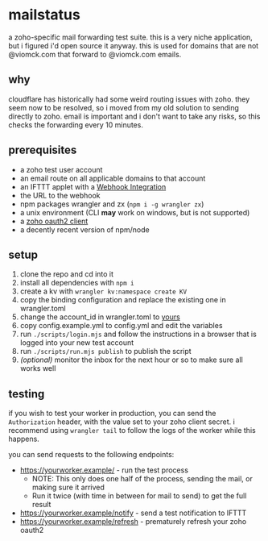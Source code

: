 [webhook integration]: (https://ifttt.com/maker_webhooks)
[cfids]: (https://developers.cloudflare.com/fundamentals/get-started/basic-tasks/find-account-and-zone-ids/)

# mailstatus

a zoho-specific mail forwarding test suite. this is a very niche application,
but i figured i'd open source it anyway. this is used for domains that are
not @viomck.com that forward to @viomck.com emails.

## why

cloudflare has historically had some weird routing issues with zoho. they seem
now to be resolved, so i moved from my old solution to sending directly to
zoho. email is important and i don't want to take any risks, so this checks
the forwarding every 10 minutes.

## prerequisites

- a zoho test user account
- an email route on all applicable domains to that account
- an IFTTT applet with a [Webhook Integration]
- the URL to the webhook
- npm packages wrangler and zx (`npm i -g wrangler zx`)
- a unix environment (CLI **may** work on windows, but is not supported)
- a [zoho oauth2 client](https://api-console.zoho.com/)
- a decently recent version of npm/node

## setup

1. clone the repo and cd into it
1. install all dependencies with `npm i`
1. create a kv with `wrangler kv:namespace create KV`
1. copy the binding configuration and replace the existing one in wrangler.toml
1. change the account_id in wrangler.toml to [yours][cfids]
1. copy config.example.yml to config.yml and edit the variables
1. run `./scripts/login.mjs` and follow the instructions in a browser that is
   logged into your new test account
1. run `./scripts/run.mjs publish` to publish the script
1. _(optional)_ monitor the inbox for the next hour or so to make sure all
   works well

## testing

if you wish to test your worker in production, you can send the `Authorization`
header, with the value set to your zoho client secret. i recommend using
`wrangler tail` to follow the logs of the worker while this happens.

you can send requests to the following endpoints:

- https://yourworker.example/ - run the test process
  - NOTE: This only does one half of the process, sending the mail, or making
    sure it arrived
  - Run it twice (with time in between for mail to send) to get the full
    result
- https://yourworker.example/notify - send a test notification to IFTTT
- https://yourworker.example/refresh - prematurely refresh your zoho oauth2
